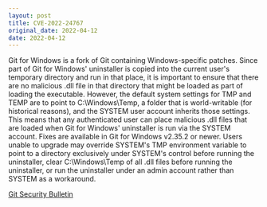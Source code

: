 ```yaml
---
layout: post
title: CVE-2022-24767
original_date: 2022-04-12
date: 2022-04-12
---
```


Git for Windows is a fork of Git containing Windows-specific patches. Since part of Git for Windows' uninstaller is copied into the current user's temporary directory and run in that place, it is important to ensure that there are no malicious .dll file in that directory that might be loaded as part of loading the executable. However, the default system settings for TMP and TEMP are to point to C:\Windows\Temp, a folder that is world-writable (for historical reasons), and the SYSTEM user account inherits those settings. This means that any authenticated user can place malicious .dll files that are loaded when Git for Windows' uninstaller is run via the SYSTEM account. Fixes are available in Git for Windows v2.35.2 or newer. Users unable to upgrade may override SYSTEM's TMP environment variable to point to a directory exclusively under SYSTEM's control before running the uninstaller, clear C:\Windows\Temp of all .dll files before running the uninstaller, or run the uninstaller under an admin account rather than SYSTEM as a workaround.

[Git Security Bulletin](https://github.com/git-for-windows/git/security/advisories/GHSA-gf48-x3vr-j5c3)